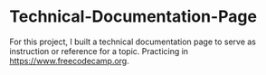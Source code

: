 # Technical-Documentation-Page
For this project, I built a technical documentation page to serve as instruction or reference for a topic. Practicing in https://www.freecodecamp.org.
